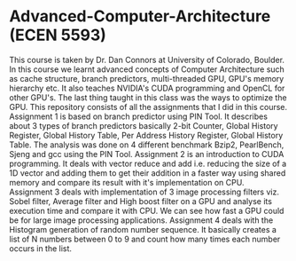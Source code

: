# Advanced-Computer-Architecture (ECEN 5593)
This course is taken by Dr. Dan Connors at University of Colorado, Boulder. In this course we learnt advanced concepts of Computer Architecture such as cache structure, branch predictors, multi-threaded GPU, GPU's memory hierarchy etc. It also teaches NVIDIA's CUDA programming and OpenCL for other GPU's. The last thing taught in this class was the ways to optimize the GPU.
This repository consists of all the assignments that I did in this course. 
Assignment 1 is based on branch predictor using PIN Tool. It describes about 3 types of branch predictors basically 2-bit Counter, Global History Register, Global History Table, Per Address History Register, Global History Table. The analysis was done on 4 different benchmark Bzip2, PearlBench, Sjeng and gcc using the PIN Tool.
Assignment 2 is an introduction to CUDA programming. It deals with vector reduce and add i.e. reducing the size of a 1D vector and adding them to get their addition in a faster way using shared memory and compare its result with it's implementation on CPU.
Assignment 3 deals with implementation of 3 image processing filters viz. Sobel filter, Average filter and High boost filter on a GPU and analyse its execution time and compare it with CPU. We can see how fast a GPU could be for large image processing applications.
Assignment 4 deals with the Histogram generation of random number sequence. It basically creates a list of N numbers between 0 to 9 and count how many times each number occurs in the list.  

